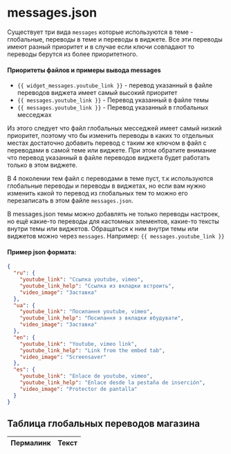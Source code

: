 # messages.json

Существует три вида `messages` которые используются в теме - глобальные, переводы в теме и переводы в виджете. Все эти переводы имеют разный приоритет и в случае если ключи совпадают то переводы берутся из более приоритетного.

#### Приоритеты файлов и примеры вывода messages
- `{{ widget_messages.youtube_link }}` - перевод указанный в файле переводов виджета имеет самый высокий приоритет
- `{{ messages.youtube_link }}` - Перевод указанный в файле темы
- `{{ messages.youtube_link }}` - Перевод указанный в глобальных месседжах

Из этого следует что файл глобальных месседжей имеет самый низкий приоритет, поэтому что бы изменить переводы в каких то отдельных местах достаточно добавить перевод с таким же ключом в файл с переводами в самой теме или виджете. При этом обратите внимание что перевод указанный в файле переводов виджета будет работать только в этом виджете.

В 4 поколении тем файл с переводами в теме пуст, т.к используются глобальные переводы и переводы в виджетах, но если вам нужно изменить какой то перевод из глобальных тем то можно его перезаписать в этом файле `messages.json`.

В messages.json темы можно добавлять не только переводы настроек, но ещё какие-то переводы для кастомных элементов, какие-то тексты внутри темы или виджетов. Обращаться к ним внутри темы или виджетов можно через `messages`. Например: `{{ messages.youtube_link }}`

#### Пример json формата:
```json
{
  "ru": {
  	"youtube_link": "Ссылка youtube, vimeo",
    "youtube_link_help": "Ссылка из вкладки встроить",
    "video_image": "Заставка"
  },
  "ua": {
  	"youtube_link": "Посилання youtube, vimeo",
    "youtube_link_help": "Посилання з вкладки вбудувати",
    "video_image": "Заставка"
  },
  "en": {
    "youtube_link": "Youtube, vimeo link",
    "youtube_link_help": "Link from the embed tab",
    "video_image": "Screensaver"
  },
  "es": {
    "youtube_link": "Enlace de youtube, vimeo",
    "youtube_link_help": "Enlace desde la pestaña de inserción",
    "video_image": "Protector de pantalla"
  }
}
```

## Таблица глобальных переводов магазина

<div class="global-messages-table">
    <table width="100%">
        <thead>
            <tr>
                <th>Пермалинк</th>
                <th>Текст</th>
            </tr>
        </thead>
        <tbody>
        </tbody>
    </table>
</div>

<script>
window.globalMessages = {
    "background": "Фон",
    "indentation": "Отступы",
    "article": "Статья",
    "widget": "Настройки виджета",
    "wide_background": "Растянуть фон",
    "wide_content": "Растянуть контент",
    "margin_top": "Внешний отступ сверху",
    "margin_bottom": "Внешний отступ снизу",
    "padding_top": "Внутренний отступ сверху",
    "padding_bottom": "Внутренний отступ снизу",
    "content_max_width": "Максимальная ширина контента",
    "adaptive": "Адаптивность",
    "hide_desktop": "Скрыть на десктопе",
    "hide_mobile": "Скрыть на телефоне",
    "benefit": "Преимущества",
    "proportion_helper": "Пропорции изображения - это отношение ширины к высоте. Данная настройка позволяет указать, в каком соотношении будет высота элемента, по отношению к ширине.",
    "px_helper": "px (пиксель) - это абсолютная единица измерения, которая представляет собой физический размер на экране. (1px = один пиксель на экране)",
    "rem_helper": "rem (root em) - это относительная единица измерения, которая представляет собой размер шрифта корневого элемента. (1rem = размер шрифта корневого элемента)",
    "vw_helper": "vw (viewport width) - это относительная единица измерения, которая представляят собой ширину области просмотра. (1vw = 1% от ширины области просмотра)",
    "notification_text": "Текст уведомлений",
    "successful_cart_notification": "Уведомление об успешном добавлении в корзину",
    "successful_feedback_notification": "Уведомление успешной отправки обратной связи",
    "removing_item_compare": "Удаление товара из сравнения",
    "overload_compares": "Достигнуто максимальное количество товаров для сравнения",
    "overload_quantity": "Достигнуто максимальное количество единиц товара для заказа",
    "successful_preorder_notification": "Уведомление успешной отправки предзаказа",
    "reviews": "Отзывы",
    "review_item_masonry_min_width": "Минимальная ширина карточки отзыва, (px)",
    "review_item_masonry_min_width_help": "На основе данного значения и выбранных отступов между карточками происходит формирование отзывов в ряду.",
    "review_item_masonry_border_radius": "Скругление углов блока отзыва",
    "review_show_comment": "Показать ответ",
    "review_hide_comment": "Скрыть ответ",
    "review_manager_name": "Менеджер магазина",
    "review_show_more": "+ Показать ещё",
    "review_write_new": "Написать отзыв",
    "review_is_added_moderated": "Отзыв добавлен и отправлен на модерацию",
    "review_is_added": "Отзыв успешно добавлен",
    "review_write_incorrect": "Данные поля заполнены некорректно:",
    "field_email": "Email",
    "field_captcha": "Проверка 'Я не робот'",
    "add_photo": "Прикрепить фото",
    "review_manager_photo": "Фото менеджера",
    "reviews_are_moderated": "Перед публикацией отзывы проходят модерацию",
    "review_none": "Отзывов еще никто не оставлял",
    "email_error": "Неверно заполнено поле Email",
    "name_error": "Необходимо заполнить поле Имя",
    "agree_error": "Необходимо подтвердить согласие",
    "recaptcha_error": "Необходимо подтвердить «Я не робот»",
    "article_item_min_width": "Минимальная ширина карточки новости, (px)",
    "article_item_min_width_help": "На основе данного значения и выбранных отступов между карточками происходит формирование новостей в ряду.",
    "article_row_gap": "Расстояние между блоками статей",
    "article_desc_limit": "Ограничение количества слов в анонсе статьи",
    "permalink_blog": "Пермалинк блога",
    "border_radius_help": "Настройка может некорректно работать при сохранении пропорций картинки",
    "product_background_color": "Цвет фона карточки товара",
    "product_border_radius": "Скругление углов карточки товара",
    "product_border_color": "Цвет границ карточки товара",
    "product_desc_limit": "Ограничение количества слов в кратком описании товара",
    "product_hide_variants": "Скрыть выбор вариантов",
    "product_hide_variants_title": "Скрыть заголовок вариантов",
    "product_hide_sku": "Скрыть артикул",
    "btn_buy_text": "В корзину",
    "btn_buy_one_click_text": "Купить в 1 клик",
    "btn_compare_text": "Добавить в сравнение",
    "available": "В наличии",
    "not_available": "Нет в наличии",
    "sku_label": "арт. ",
    "btn_buy_active_text": "В корзине",
    "btn_buy_active_detail": "Перейти",
    "btn_buy_active_count_label": "шт.",
    "sticker_font_size": "Размер стикеров",
    "switch_img_on_hover": "Менять фото товара при наведении",
    "product_info_accent": "Акцентировать",
    "product_accent_title": "Название товара",
    "product_accent_price": "Цена товара",
    "product_accent_no": "Без акцентирования",
    "settings_mobile": "Настройки мобильной версии",
    "product_info_align": "Выравнивание информации о товаре",
    "product_item_min_width": "Минимальная ширина карточки товара, (px)",
    "product_item_min_width_mobile": "Минимальная ширина карточки товара для мобильных устройств, (px)",
    "product_item_min_width_help": "На основе данного значения и выбранных отступов между карточками происходит формирование товаров в ряду.",
    "banner": "Баннер",
    "slider_rows_count": "Количество строк в слайдере",
    "open_link": "Открывать ссылки",
    "open_link_normal": "В текущем окне",
    "open_link_new_window": "В новом окне",
    "tags": "Теги",
    "blog_item_min_width_help": "На основе данного значения и выбранных отступов между карточками происходит формирование в ряду.",
    "blog_item_background_color": "Фон блока превью статьи",
    "blog_tags_background_color": "Фон кнопок в панели тегов",
    "breadcrumb": "Хлебные крошки",
    "align": "Расположение",
    "align_center": "По центру",
    "align_right": "Справа",
    "button": "Кнопка",
    "size": "Размер",
    "icon_view": "Вид иконки",
    "margin_side": "Отступ сбоку экрана",
    "button_view": "Вид кнопки",
    "callback": "Обратный звонок",
    "form_title": "Заголовок формы",
    "submit_btn_title": "Текст кнопки 'Отправить'",
    "hide_use_agree": "Скрыть поле - 'Соглашение'",
    "agree_link": "Ссылка на страницу соглашения",
    "success_message": "Сообщение об успешной отправке",
    "phone_error": "Неверно заполнено поле Телефон",
    "field_content_label": "Сообщение",
    "hide_field_content": "Скрыть поле - 'Сообщение'",
    "cart": "Корзина",
    "total_caption": "Итого",
    "coupon_error": "Указан несуществующий промокод, убедитесь, что он введен верно",
    "coupon_placeholder": "Промокод",
    "coupon_caption": "Введите промокод",
    "border_radius": "Закругление углов",
    "use_widget_border_radius": "Использовать закругление из настроек виджета",
    "empty_catalog": "По вашему запросу ничего не найдено",
    "subcollections_limit": "Лимит подкатегорий",
    "collections_limit": "Лимит категорий",
    "subcollection": "Подкатегории",
    "subcollection_item_min_width": "Минимальная ширина карточки подкатегорий, (px)",
    "subcollection_item_min_width_help": "На основе данного значения и выбранных отступов между карточками происходит формирование подкатегорий в ряду.",
    "font_size": "Размер текста",
    "next": "Следующая",
    "sort_by_price": "по возрастанию цены",
    "sort_by_price_desc": "по убыванию цены",
    "sort_by_createdon": "сначала новые",
    "sort_by_title": "по названию",
    "hide_sorting_on_mobile": "Скрывать на телефоне",
    "compare": "Сравнение",
    "page_title": "Заголовок страницы",
    "comparison_is_empty": "Нет товаров для сравнения",
    "same_text": "Показывать только различия",
    "from": "от",
    "border_size": "Толщина линии",
    "text": "Текст",
    "form": "Форма",
    "placeholder_email": "Ваша почта",
    "placeholder_content": "Ваш вопрос, отзыв или пожелание",
    "submit_btn_background": "Цвет фона кнопки 'Отправить'",
    "filter_reset_title": "Сбросить",
    "filter_submit_title": "Применить",
    "filter_price_title": "Цена",
    "hide_sorting_border": "Скрыть границы сортировки",
    "footer": "Подвал",
    "working_hours": "Время работы",
    "phone": "Телефон",
    "from_account": "Из настроек магазина",
    "from_widget": "Из настроек виджета",
    "logo_img": "Логотип",
    "menu_handle": "Пермалинк меню",
    "pay": "Платежные системы",
    "social": "Соц. сети",
    "menu": "Меню",
    "menu_error": "Укажите пермалинк меню в настройках виджета",
    "copyright": "Копирайт",
    "logo_max_width": "Максимальная ширина логотипа",
    "hide_phone": "Скрыть телефон",
    "content": "Контент",
    "header": "Шапка",
    "elements": "Элементы",
    "header_top_padding_top": "Верхняя плашка - Внутренний отступ сверху",
    "header_top_padding_bottom": "Верхняя плашка - Внутренний отступ снизу",
    "header_main_padding_top": "Основной контент - Внутренний отступ сверху",
    "header_main_padding_bottom": "Основной контент - Внутренний отступ снизу",
    "search_placeholder": "Поиск",
    "hide_language": "Скрыть выбор языка",
    "hide_language_help": "При наличии нескольких языков",
    "hide_personal": "Скрыть личный кабинет",
    "bage_background_color": "Цвет фона для блока количества товаров в корзине и сравнении",
    "info_menu": "Информационное меню",
    "collections_menu": "Меню коллекций",
    "menu_item_min_width": "Минимальная ширина категории, (px)",
    "menu_row_gap": "Вертикальный отступ между категориями",
    "hide_menu_photo": "Скрыть фото категории",
    "show_more_subcollections": "Показать все",
    "subcollections_items_limit": "Кол-во показываемых подкатегорий",
    "address": "Адрес",
    "list": "Список",
    "btn_back_label": "Вернуться к покупкам",
    "btn_to_cart_label": "Перейти в корзину",
    "banner_max_width": "Максимальная ширина баннера",
    "hide_button": "Скрыть кнопку",
    "img_position": "Положение изображения",
    "font_size_mobile": "Размер шрифта в мобильной версии",
    "align_content": "Выравнивание контента",
    "prev": "Предыдущая",
    "preorder_email_message_product_label": "Товар: ",
    "preorder_email_message_variant_label": "Вариант: ",
    "btn_compare_text_active": "В сравнении",
    "rating_color": "Цвет рейтинга",
    "sale_bg_color": "Цвет фона скидки",
    "product_bundle_title": "Состав комплекта",
    "product_bundle_gift_text": "В подарок",
    "product_bundle_discount_label": "Экономия при покупке комплекта",
    "field_rating": "Рейтинг",
    "more_prop": "Все характеристики",
    "product_hide_full_description": "Скрыть полное описание",
    "properties_limit": "Количество показываемых характеристик",
    "slide": "Слайд",
    "slider": "Слайдер",
    "slide_background_color": "Цвет фона слайда",
    "autoplay": "Автопролистывание",
    "autoplay_delay": "Время между автопролистыванием (секунд)",
    "slide_overlay_color": "Цвет подложки слайда",
    "slide_overlayopacity": "Прозрачность подложки слайда",
    "count_active_slides": "Количество активных слайдов",
    "count_active_slides_help": "Рекомендуем использовать совместно с настройкой \\\'Пропорции изображения\\\'",
    "review_item_masonry_background_color": "Цвет фона карточки отзыва",
    "item_min_width": "Минимальная ширина блока",
    "item_column_gap": "Расстояние между блоками",
    "hide_block_head": "Скрыть заголовок блока",
    "sticker_bg_default": "Цвет стикеров по умолчанию (hex формат)",
    "sticker_sale": "Цвет стикера - Размер скидки (hex формат)",
    "sticker_preorder": "Цвет стикера - Предзаказ (hex формат)",
    "product_min_width": "Минимальная ширина блока товара",
    "categories": "Категории",
    "hide_title": "Скрыть заголовок",
    "hide_rating": "Скрыть рейтинг",
    "give_feedback": "Оставить отзыв",
    "horizontal_space_between_cards": "Горизонтальный отступ между карточками",
    "rounding_corners_photo": "Скругление углов фото",
    "review": "Отзыв",
    "vertical_padding_between_cards": "Вертикальный отступ между карточками",
    "vertical_padding_between_blocks": "Вертикальный отступ между блоками",
    "minimum_card_width": "Минимальная ширина карточки, (px)",
    "hide_announcement": "Скрыть анонс",
    "hide_date": "Скрыть дату",
    "hide_tags": "Скрыть теги",
    "align_left": "Слева",
    "pre_order": "Предзаказ",
    "name": "Имя",
    "sorting": "Сортировка",
    "show_full": "Показать полностью",
    "filters": "Фильтры",
    "picture": "Изображение",
    "hide_block": "Скрыть блок",
    "block_header": "Заголовок блока",
    "link": "Ссылка",
    "title": "Заголовок",
    "hide": "Скрыть",
    "catalog": "Каталог",
    "main_text": "Основной текст",
    "button_text": "Текст на кнопке",
    "text_color": "Цвет текста",
    "stretch_entire_block": "Растянуть на весь блок",
    "maintain_proportions": "Сохранить пропорции",
    "hide_comparison": "Скрыть сравнение",
    "hide_short_description": "Скрыть краткое описание",
    "open": "Открыть",
    "close": "Закрыть",
    "card_product": "Карточка товара",
    "remove_padding_at_edges": "Убрать отступы по краям",
    "stylization": "Стилизация",
    "adding_item_compare": "Добавление товара в сравнение",
    "feedback_form": "Форма обратной связи",
    "purchase_settings": "Настройки покупки",
    "enable_recaptcha": "Включить проверку \\\'я не робот\\\'",
    "show": "Показать",
    "accent_color_text": "Акцентный цвет текста",
    "button_color": "Цвет кнопок",
    "general_background": "Общий фон",
    "fonts": "Шрифты",
    "design": "Дизайн",
    "sidebar": "Сайдбар",
    "default": "По умолчанию",
    "border": "Граница",
    "success": "Успех",
    "information": "Информация",
    "warning": "Предупреждение",
    "font_main_text": "Шрифт основного текста",
    "headers_font": "Шрифт заголовков",
    "background_notice": "Фон уведомлений",
    "sidebar_position": "Позиция сайдбара",
    "product_page": "Страница товара",
    "dark_text_color": "Цвет темного текста",
    "light_text_color": "Цвет светлого текста",
    "font": "Шрифт",
    "favicon": "Иконка сайта (favicon)",
    "max_width_layout": "Максимальная ширина сайта",
    "category_count": "Количество товаров в категории",
    "search_count": "Количество товаров на странице поиска",
    "sidebar_show": "Показать сайдбар?",
    "icons_pack": "Набор иконок",
    "select_icons_pack": "Выбрать набор",
    "cart_page": "Страница корзины",
    "width": "Ширина",
    "blog": "Блог",
    "blog_page": "Страница блога",
    "select_border_radius": "Выбрать степень закругления",
    "catalog_page": "Страница каталога",
    "article_page": "Страница статьи",
    "text_page": "Текстовая страница",
    "compare_page": "Страница сравнения",
    "home_page": "Главная страница",
    "search_page": "Страница поиска",
    "articles_size": "Количество статей на странице",
    "product_not_available": "Если нулевой остаток",
    "buy_button": "Кнопка \\\'купить\\\'",
    "border_radius_btn_form": "Закругление углов для кнопок и элементов форм",
    "font_size_primary": "Размер шрифта",
    "slim_icons": "Тонкие иконки",
    "icons_minimalistic": "Минималистичные иконки",
    "icons_standard": "Стандартные иконки",
    "icons_system": "Системные иконки",
    "icons_solid": "Сплошные иконки",
    "icons_rounded": "Закругленные иконки",
    "border_radius_0": "Без закругления",
    "border_radius_small": "Маленькое закругление",
    "border_radius_medium": "Среднее закругление",
    "border_radius_large": "Большое закругление",
    "error": "Ошибка",
    "label_widget": "Виджет",
    "widget_background_color": "Цвет фона виджета",
    "hide_image": "Скрыть изображение",
    "rounding_corners_image": "Скругление углов изображения",
    "search": "Поиск",
    "favorites": "Избранное",
    "enable_favorites": "Включить избранное",
    "weight_font": "Вес шрифта",
    "image_ratio": "Пропорции изображения",
    "comments": "Комментарии",
    "comment": "Комментарий",
    "cancel": "Отмена",
    "preview": "Превью",
    "brands": "Бренды",
    "removing_item_favorites": "Удаление товара из избранного",
    "adding_product_favorites": "Добавление товара в избранное",
    "limiting_number_articles": "Ограничение количества статей",
    "image_size": "Размер изображения",
    "more_details": "Подробнее",
    "select": "Выбрать",
    "number_products_displayed": "Количество выводимых товаров",
    "group_size": "Размеры",
    "short_description": "Краткое описание",
    "add_to_cart": "Добавить в корзину",
    "zoom_in_on_hover": "Увеличивать при наведении?",
    "horizontal_padding_between_blocks": "Горизонтальный отступ между блоками",
    "rounding_corners_block": "Скругление углов блока",
    "all": "Все",
    "rounding_corners": "Скругление углов",
    "vertical_spacing_between_images": "Вертикальный отступ между изображениями",
    "horizontal_padding_between_images": "Горизонтальный отступ между изображениями",
    "horizontal_space_between_reviews": "Горизонтальный отступ между отзывами",
    "vertical_spacing_between_reviews": "Вертикальный отступ между отзывами",
    "please_enter_message": "Пожалуйста, введите сообщение",
    "hide_favorites": "Скрыть избранное",
    "navigation_panel": "Навигационная панель",
    "profile": "Профиль",
    "show_catalog_instead_home": "Показывать каталог вместо ссылки на главную страницу",
    "background_block_items_cart": "Цвет фона для блока количества товаров в корзине",
    "home": "Главная",
    "delimiter": "Разделитель",
    "checkout": "Оформить заказ",
    "goods": "Товаров",
    "delete": "Удалить",
    "to_favorites": "В избранное",
    "in_favorites": "В избранном",
    "products": "Товары",
    "favorites_is_empty": "Список избранного пуст",
    "hide_quick_view_product": "Скрыть быстрый просмотр вариантов товара",
    "vertical_spacing_cards_mobile": "Вертикальный отступ между карточками для мобильных устройств",
    "horizontal_padding_cards_mobile": "Горизонтальный отступ между карточками для мобильных устройств",
    "group_styles": "Дополнительная стилизация",
    "collection_handle": "Пермалинк коллекции",
    "more_title": "Еще",
    "hide_text": "Скрыть текст",
    "cards": "Карточки",
    "text_alignment": "Выравнивание текста",
    "border_color": "Цвет линии",
    "agree_text_part_1": "Настоящим подтверждаю, что я ознакомлен и согласен с условиями",
    "agree_text_part_2": "оферты и политики конфиденциальности",
    "handle": "Пермалинк",
    "contacts_title": "Заголовок блока контактов",
    "menu_column_gap": "Горизонтальный отступ между категориями",
    "hide_counts": "Скрыть вывод количества товаров в категории",
    "logo_width": "Ширина логотипа",
    "show_more": "Показать еще",
    "link_title": "Заголовок ссылки",
    "count_images_desktop": "Количество изображений в строке на десктопе",
    "count_images_mobile": "Количество изображений в строке на мобильном",
    "cookie_settings": "Уведомление",
    "cookie_show": "Показывать уведомление",
    "width_block_image": "Ширина блока с изображением",
    "aspect_ratio": "Соотношение сторон",
    "image_background": "Изображение для фона",
    "overlay_opacity": "Прозрачность подложки",
    "overlay_color": "Цвет подложки",
    "image_desktop": "Изображение на десктопе",
    "image_mobile": "Изображение на мобильном",
    "rating_color_help": "Цвет звездочек в случае, когда рейтинг больше 0",
    "gallery_images": "Галерея изображений",
    "filter_list_images": "Показывать только изображения, присвоенные варианту",
    "label_properties": "Характеристики",
    "description": "Описание",
    "hide_all_descrition": "Свернуть",
    "more_plus": "Ещё +",
    "sidebar_type": "Тип сайдбара",
    "normal": "Обычный",
    "sticky": "Прилипающий",
    "fixed": "Фиксированный",
    "do_compare": "Сравнить",
    "align_menu": "Выравнивание пунктов меню",
    "align_between": "На всю ширину",
    "banner_settings": "Баннеры",
    "slides": "Слайды",
    "distance_between_slides": "Расстояние между слайдами",
    "count_articles": "Количество статей",
    "articles_gap": "Отступ между статьями",
    "icons_simple": "Простые иконки",
    "article_all_title": "Текст ссылки на все статьи",
    "hide_link_text": "Скрыть текст ссылки",
    "articles": "Статьи",
    "submit": "Отправить",
    "gap_between_products": "Расстояние между блоками товаров",
    "gap_between_products_mobile": "Расстояние между блоками товаров для мобильных устройств",
    "title_background": "Фон заголовка баннера",
    "color": "Цвет",
    "fill": "Заливка",
    "outline": "Обводка",
    "transparent": "Без фона",
    "activate": "Активировать",
    "show_button": "Показывать кнопку",
    "always": "Всегда",
    "when_scrolling": "При прокрутке",
    "rounding": "Закругление",
    "to": "до",
    "caption": "Подпись",
    "contacts": "Контакты",
    "location_on_desktop": "Расположение на десктопе",
    "visible_immediately": "Виден сразу",
    "in_sidebar": "В боковой панели",
    "right_button_mobile_panel": "Правая кнопка в мобильной панели",
    "first_phone": "Первый телефон",
    "right_button_mobile_panel_help": "При выборе настройки “Первый телефон” в мобильной версии в шапке магазина не будет корзины",
    "gap_between_product_cards": "Расстояние между карточками товаров",
    "from_upper": "От",
    "gap_between_product_cards_mobile": "Расстояние между карточками товаров для мобильных устройств",
    "see_all": "Смотреть все",
    "category": "Категория",
    "category_link_alignment": "Выравнивание ссылки на категорию",
    "basic_sticker_colors": "Цвета базовых стикеров",
    "content_settings": "Настройки контента",
    "pagination": "Пагинация",
    "filter": "Фильтр",
    "filter_onchange_submit": "Фильтровать при каждом нажатии чекбокса?",
    "hide_count": "Скрыть количество товаров у параметров",
    "slide_overlayopacity_mobile": "Прозрачность подложки слайда на мобильном",
    "bottom_menu": "Нижнее меню",
    "menu_heading_mobile": "Заголовок на мобильном",
    "background_bottom_menu": "Цвет фона нижнего меню",
    "navigation": "Навигация",
    "margin_bottom_title": "Нижний отступ от заголовка",
    "cart_is_empty": "Ваша корзина пуста",
    "color_active_link": "Цвет активного пункта меню",
    "all_collections": "Все категории",
    "available_label": "Наличие",
    "quantity": "Количество",
    "switcher_type": "Вид карточки товара по-умолчанию",
    "switcher_type_normal": "Обычный",
    "switcher_type_full": "Расширенный",
    "switcher_type_line": "Горизонтальный",
    "image_width": "Ширина изображения",
    "alignment": "Выравнивание",
    "hide_headers": "Скрыть заголовки",
    "line_type": "Тип линии",
    "solid": "Сплошная",
    "double": "Двойная",
    "dashed": "Крупный пунктир",
    "dotted": "Мелкий пунктир",
    "rounding_btn": "Сделать кнопки круглыми",
    "page_404": "<h2>Здравствуйте!</h2><p>Добро пожаловать на «страницу 404» нашего сайта.</p><p>К сожалению, введенный Вами адрес недоступен. Этому может быть несколько объяснений:</p><ul><li>Страница удалена (из-за утраты актуальности информации)</li><li>Страница перенесена в другое место</li><li>Возможно, при вводе адреса была пропущена какая-то буква (на самом деле, у нас самих так часто получается)</li></ul>",
    "empty_products": "В данном разделе пока нет товаров. Мы работаем над этим.",
    "elementary": "Элементарные",
    "round": "Круглые",
    "intermittent": "Прерывистые",
    "accent_color_widget": "Акцентный цвет виджета",
    "align_content_start": "По верхней границе",
    "recommended_size": "Рекомендуемый размер",
    "pictures": "Изображения",
    "btn_to_product_card": "Перейти в карточку товара",
    "quick_view": "Быстрый просмотр товара",
    "show_variants_text": "Показать варианты товара текстом",
    "property_color_help": "Настройка для свойства Цвет",
    "buttons": "Кнопки",
    "images_of_options": "Изображения вариантов",
    "buttons_images_options": "Кнопки / Изображения вариантов",
    "display_property_color": "Отображение свойств",
    "visible_after_saving_help": "Будет видно только после сохранения",
    "block_list": "Список категорий",
    "preview_added_product_button_bg_color": "Цвет фона кнопки добавления в корзину (после добавления)",
    "preview_background_color": "Цвет фона карточки",
    "preview_discount_bg_color": "Цвет фона цены со скидкой",
    "modal_overlay_bg_color": "Цвет фоновой подложки на мобильных устройствах",
    "images_options": "Цвет фоновой подложки на мобильных устройствах",
    "block": "Категорию",
    "swipe_block": "Широкий справа",
    "position_btn_1": "Расположение кнопки 1",
    "position_btn_2": "Расположение кнопки 2",
    "horizontally": "По горизонтали",
    "vertically": "По вертикали",
    "position_btn_bottom": "По нижней границе",
    "button_bg": "Фон кнопки",
    "button_br": "Скругление углов кнопки",
    "visible_only_one_banner": "Показывать только один баннер",
    "vertical_padding_blocks_mobile": "Вертикальный отступ между блоками для мобильных устройств",
    "text_background": "Фон текста баннера",
    "item_min_width_mobile": "Минимальная ширина блока для мобильных устройств, (px)",
    "banners_allign_center": "Выравнивание баннеров по центру",
    "horizontal_padding_blocks_mobile": "Горизонтальный отступ между блоками для мобильных устройств",
    "social_network": "Соц. сеть",
    "banner_img_mobile_help": "Рекомендуемая ширина изображения 1080px",
    "banner-top_settings": "Баннер",
    "banner_close_bg": "Цвет кнопки закрытия",
    "image_height": "Высота изображения на десктопе",
    "image_height_m": "Высота изображения на десктопе",
    "image_position_vertical": "Позиция изображения по вертикали",
    "image_position_help": "С помощью этой настройки вы можете выбрать позицию картинки по вертикали, если её высота превышает высоту блока",
    "cart_empty_info": "Акции, специальные предложения и обзоры самых интересных товаров <a href='/'>на главной странице</a><br/>помогут вам определиться с выбором!",
    "hide_in_mobile_v": "Скрыть в мобильной версии",
    "card_collection": "Карточка категории",
    "number_collections_displayed": "Количество выводимых категорий",
    "collection_min_width": "Минимальная ширина блока категории",
    "gap_between_collection_cards_mobile": "Расстояние между карточками категорий для мобильных устройств",
    "slides-align-center": "Выровнять по центру?",
    "filters_reset": "очистить фильтр",
    "filter_choice": "Фильтровать при каждом выборе",
    "background_mobile": "Фон для мобильных устройств",
    "hide_top_panel": "Скрыть верхнюю панель",
    "visible_mobile": "Будет видно только на мобильном",
    "bg_blur": "Добавить блюр фону",
    "support_browser": "Не поддерживается в Firefox, Internet Explorer, Google Chrome MAC OS",
    "optimal_size": "Оптимальный размер логотипа - 148x27px",
    "bages_background_color": "Цвет фона для блока количества товаров в сравнении, корзине и избранном",
    "panel": "Панель",
    "top_panel": "Верхняя панель",
    "hide_menu": "Скрыть меню",
    "show_top_panel": "Показывать верхнюю панель",
    "cat_list": "Лист категорий",
    "cat_bg": "Цвет фона",
    "video_before_image": "Вывод видео до изображений товара",
    "table_size": "Таблица размеров",
    "padding_top_bottom": "Внутренний отступ сверху и снизу",
    "padding_right_left": "Внутренний отступ справа и слева",
    "hide_table": "Скрыть таблицу размеров",
    "mod_buttons_settings": "Настройки кнопок модификаций",
    "buy_button_settings": "Настройки кнопок покупки",
    "height": "Высота",
    "help_table_size": "Таблица размеров показывается только если название свойства содержит 'Размер'",
    "hide_icons": "Скрыть иконки",
    "hide_arrows": "Скрыть стрелки",
    "slide_text_bg": "Фон текста слайда",
    "collection": "Категория",
    "collection_handle2": "Выбор категории",
    "banner_width": "Ширина баннера",
    "banner_position": "Расположение баннера",
    "banner_position_left": "Слева",
    "see_all_products": "Смотреть все товары",
    "setting_not_mobile_help": "Настройка не учитывается на мобильных устройствах",
    "delete_borders": "Скрыть контур",
    "simple_text": "Текст в одну колонку",
    "banner_position_help": "Данная настройка распространяется только на десктопную версию",
    "display_property_color_help": "Вы можете вместо текста показывать изображение. Для этого перейдите в настройки свойств и добавьте в нужное значение свойства - изображение.",
    "article_text": "Текст статьи",
    "category_description": "Описание категории",
    "category_short_description": "Доп. описание категории",
    "page_content": "Контент страницы",
    "full_description": "Полное описание",
    "product_description": "Описание товара",
    "displayed_inside_menu_help": "В мобильной версии каталог отображается внутри раскрывающегося меню",
    "display_property_product_help": "Выберите: отображать свойство Цвет товара в виде текста или изображения",
    "image_or_text": "Изображение или текст",
    "menu_catalog_with_categories": "Меню каталог с категориями",
    "gap_between_collection_cards": "Расстояние между карточками категорий",
    "collection_min_width_mobile": "Минимальная ширина блока категории для мобильных устройств",
    "filter_list_images_help": "Каждому варианту товара можно присвоить уникальный набор изображений. При переключении варианта товара будет меняться не только основное изображение, но и галерея с миниатюрами изображений",
    "read_more": "Читать подробнее",
    "subtitle": "Подзаголовок",
    "title_text": "Текст заголовка",
    "image_proportions_on_mobile": "Пропорции изображения на мобильных",
    "disable_notifications": "Отключить уведомления",
    "notify_in_telegram": "Уведомлять в Telegram",
    "notify_in_viber": "Уведомлять в Viber",
    "notify_on_whats_app": "Уведомлять в WhatsApp",
    "top_left": "Слева сверху",
    "bottom_left": "Слева снизу",
    "above": "Сверху",
    "bottom": "Снизу",
    "top_right": "Справа сверху",
    "bottom_right": "Справа снизу",
    "block_height": "Высота блока",
    "parallax_speed": "Скорость параллакса",
    "stretch_image": "Растянуть изображение",
    "buy": "Купить",
    "hide_price": "Скрыть цену",
    "product": "Товар",
    "select_product": "Выберите товар",
    "enter_product_name": "Введите название товара",
    "product_image": "Изображение товара",
    "off_parallax_mobile": "Bыключить параллакс на мобильном",
    "depends_height_image": "Дополнительно зависит от высоты изображения",
    "help_parallax": "Изображение может менять размер в зависимости от настройки 'Скорость параллакса'. Для того, чтобы ширина изображения не менялась используйте портретную ориентацию.",
    "property_images": "Изображения свойств",
    "go_card": "Подробнее о товаре",
    "hide_variants_title_quick_view": "Скрыть заголовок вариантов в быстром просмотре товара",
    "hide_short_description_quick_view": "Скрыть краткое описание в быстром просмотре товара",
    "hide_compare_quick_view": "Скрыть сравнение в быстром просмотре товара",
    "hide_tags_tags_panel": "Скрыть теги в панели тегов",
    "enter_phone_help": "Введите телефон в формате +79998887766",
    "favicon_help": "Загрузите изображение в формате png, ico или jpeg. Рекомендуемый размер - 16 × 16",
    "order_in_one_click": "Заказ в один клик",
    "order_in_one_click_help": "Для изменения настроек необходимо перейти в&nbsp;<a href='/admin2/quick_checkout' target='_blank'>раздел панели администратора</a>",
    "coupon_discounts": "Скидки по купонам",
    "coupon_discounts_help": "Для изменения настроек необходимо перейти в&nbsp;<a href='/admin2/discount_codes' target='_blank'>раздел панели администратора</a>",
    "product_bg": "Цвет фона товара",
    "open_first_section": "Раскрыть первую секцию",
    "sticker_colors": "Цвета стикеров",
    "customize_sticker_colors": "Настроить цвета стикеров",
    "blog_choice": "Выбор блога",
    "favorites_enable_label_help": "Чтобы показать или скрыть избранное, перейдите в настройки шаблона и включите избранное",
    "rounding_button_help": "Настройка отвечает за скругление кнопки добавления товара в корзину/быстрого просмотра",
    "enable_compare": "Включить сравнение",
    "compare_enable_label_help": "Чтобы показать или скрыть сравнение, перейдите в настройки шаблона и включите сравнение",
    "hide_compare_help": "Убедитесь что в настройках шаблона включено сравнение",
    "block_field_image_help": "Рекомендуемый размер для первого блока - 920x610 px, для для второго - 450x620 px",
    "coll": "Столбец",
    "hide_favorite_help": "Убедитесь что в настройках шаблона включено избранное",
    "divider_height": "Высота разделителя",
    "top_indent": "Отступ сверху",
    "bottom_indent": "Отступ снизу",
    "clear_field_error": "Заполните обязательное поле",
    "icon_pay": "Иконка платежной системы",
    "icon_social": "Иконка социальной сети",
    "phone_signature": "Подпись под телефоном",
    "background_top_panel": "Цвет фона верхней панели",
    "hide_search": "Скрыть поиск",
    "live_search": "Живой поиск",
    "help_live_search": "Это автоматическое отображение результатов по мере ввода поискового запроса. Функция работает только с включенным поиском в шапке",
    "enable_live_search": "Включить живой поиск",
    "hide_total_price": "Скрыть сумму корзины",
    "hide_catalog": "Скрыть каталог",
    "displayed_menu": "Отображается внутри раскрывающегося меню",
    "displayed_on_top_panel": "Будет отображаться только если включена настройка \\\'Показывать верхнюю панель\\\'",
    "background_main_page": "Для главной страницы фон шапки будет виден при наведении на меню",
    "color_arrows_and_heading": "Цвет стрелок и заголовка",
    "image_scale": "Масштаб изображения",
    "hide_image_help": "Изображение справа в всплывающем меню",
    "background_color_header_hover": "Цвет фона шапки при наведении",
    "displayed_inside_menu_help_p": "Ваш номер телефона будет отображаться при клике на правую кнопку в мобильной панели",
    "slider_video": "Видео в слайдере",
    "video_info": "Вы можете добавить видео с <a href='https://www.youtube.com/' target='_blank'>youtube</a> и оно будет отображаться в первом слайде",
    "video_link": "Ссылка на видео",
    "video_link_help": "Вставьте сюда ссылку на видео с youtube",
    "video-autoplay-delay": "Через какое время переключить видео со слайдом (в секундах)",
    "type_loop": "Зациклить",
    "header_size": "Размер шапки",
    "header_height": "Высота шапки (% от высоты экрана)",
    "header_height_mobile": "Высота шапки в мобильной версии (% от высоты экрана)",
    "anchor": "Якорь",
    "tag_zag": "HTML-тег для вывода заголовка",
    "point_btn_color": "Цвет точки",
    "point_btn_border_color": "Цвет контура точки",
    "enable_animation": "Включить анимацию",
    "outline_opacity": "Непрозрачность контура",
    "color_image_hover": "Цветное изображение при наведении",
    "color_image_hover_help": "Если включено, то при наведении на блок фоновое изображение будет цветным. На мобильном устройстве будет цветным без наведения.",
    "list_of_options": "Список вариантов",
    "image_options": "Изображение вариантов",
    "image_size_help": "Настройка применяется если загружено только одно изображение товара",
    "all_reviews": "Все отзывы",
    "hide_reply": "Скрыть ответ менеджера",
    "review_add_new": "Добавить отзыв",
    "rate": "Оценка",
    "border_radius_mobile": "Закругление углов для мобильных устройств",
    "hide_block_content": "Скрыть блок с текстом и кнопкой",
    "loop": "Бесконечная галерея",
    "image_ratio_mobile": "Пропорции изображения на мобильном",
    "reviews_bg": "Цвет фона отзыва",
    "block_padding_top": "Отступ блока с текстом сверху",
    "block_padding_bottom": "Отступ блока с текстом снизу",
    "link_color": "Цвет ссылки",
    "max_count_of_properties_in_filter_item": "Максимальное количество отображаемых значений свойств/параметров",
    "load_all_items_at_once": "Загружать все характеристики и значения свойств сразу",
    "load_all_items_at_once_help": "По умолчанию мы загружаем только часть значений фильтра, остальные подгружаются при нажатии на кнопку \\\'Показать ещё\\\'. Это сделано, чтобы ускорить загрузку страницы и виджета. Если вы активируете данную настройку, то это может негативно повлиять на скорость загрузки страницы. Настройка вступит в силу после сохранения.",
    "title_position": "Расположение заголовка",
    "icon_position": "Расположение иконок",
    "hide_rows": "Скрывать строки не заполненные по всей ширине",
    "hide_rows_help": "Часть товаров может быть скрыта в зависимости от их количества в ряду. Количество товаров на мобильном может отличаться от него же на десктопе. Единственная строка скрываться не будет.",
    "banner_margin_right": "Расстояние между слайдером и баннером",
    "items_gap": "Отступ между товарами",
    "hide_banner_mobile": "Скрыть баннер на телефоне",
    "video_image": "Заставка",
    "map_info": "Карта Яндекс на сайт",
    "map_position": "Положение карты",
    "map_link_info": "Код карты",
    "map_help": "Для добавления карты на сайт скопируйте код из <b>вкладки JavaScript</b> при помощи <a href='https://yandex.ru/map-constructor' target='_blank'>конструктора карт Яндекс</a>",
    "map_link_help": "Поместите сюда код из вкладки iframe",
    "phone_link": "Номер телефона",
    "mail_link": "Электронная почта",
    "youtube": "Youtube",
    "vk": "Вконтакте",
    "tg": "Телеграмм",
    "ok": "Одноклассники",
    "dzen": "Дзен",
    "social_networks": "Социальные сети",
    "btn_text": "Текст кнопки",
    "video_hosting_link": "Ссылка youtube, vimeo, rutube",
    "video_hosting_link_help": "Ссылка из вкладки встроить",
    "block_without_content": "<p>У блока отсутствует содержимое</p>",
    "block_without_name": "Заголовок не задан",
    "width_block_map": "Ширина блока с картой",
    "social_networks_messengers": "Социальные сети и мессенджеры",
    "hide_block_social_networks_messengers": "Скрыть блок социальных сетей и мессенджеров",
    "social_networks_messengers_help": "Для редактирования социальных сетей и мессенджеров необходимо перейти в раздел <span class='cursor-pointer primary--text' data-editor-external-form='branding-form'>данные сайта</span>",
    "search_title": "Поиск",
    "comparison_title": "Сравнение",
    "cart_title": "Корзина",
    "title_page": " - страница",
    "favicon_info": "Для редактирования иконки сайта (favicon) необходимо перейти в раздел <span class='cursor-pointer primary--text' data-editor-external-form='branding-form'>данные сайта</span>",
    "options": "Опции",
    "product_options": "Опции товара",
    "buy_button_action": "Заказать"
}
</script>

